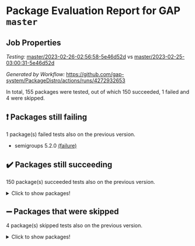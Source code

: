# Package Evaluation Report for GAP `master`

## Job Properties

*Testing:* [master/2023-02-26-02:56:58-5e46d52d](https://github.com/gap-system/PackageDistro/blob/data/reports/master/2023-02-26-02:56:58-5e46d52d) vs [master/2023-02-25-03:00:31-5e46d52d](https://github.com/gap-system/PackageDistro/blob/data/reports/master/2023-02-25-03:00:31-5e46d52d)

*Generated by Workflow:* https://github.com/gap-system/PackageDistro/actions/runs/4272932653

In total, 155 packages were tested, out of which 150 succeeded, 1 failed and 4 were skipped.

## :exclamation: Packages still failing

1 package(s) failed tests also on the previous version.
- semigroups 5.2.0 [(failure)](https://github.com/gap-system/PackageDistro/actions/runs/4272932653/jobs/7438577359)

## :heavy_check_mark: Packages still succeeding

150 package(s) succeeded tests also on the previous version.
<details><summary>Click to show packages!</summary>

- 4ti2interface 2023.01-01 [(success)](https://github.com/gap-system/PackageDistro/actions/runs/4272932653/jobs/7438572573)
- ace 5.6.2 [(success)](https://github.com/gap-system/PackageDistro/actions/runs/4272932653/jobs/7438572601)
- aclib 1.3.2 [(success)](https://github.com/gap-system/PackageDistro/actions/runs/4272932653/jobs/7438572620)
- agt 0.3.1 [(success)](https://github.com/gap-system/PackageDistro/actions/runs/4272932653/jobs/7438572638)
- alnuth 3.2.1 [(success)](https://github.com/gap-system/PackageDistro/actions/runs/4272932653/jobs/7438572657)
- anupq 3.3.0 [(success)](https://github.com/gap-system/PackageDistro/actions/runs/4272932653/jobs/7438572683)
- atlasrep 2.1.6 [(success)](https://github.com/gap-system/PackageDistro/actions/runs/4272932653/jobs/7438572700)
- autodoc 2022.10.20 [(success)](https://github.com/gap-system/PackageDistro/actions/runs/4272932653/jobs/7438572713)
- automata 1.15 [(success)](https://github.com/gap-system/PackageDistro/actions/runs/4272932653/jobs/7438572731)
- automgrp 1.3.2 [(success)](https://github.com/gap-system/PackageDistro/actions/runs/4272932653/jobs/7438572751)
- autpgrp 1.11 [(success)](https://github.com/gap-system/PackageDistro/actions/runs/4272932653/jobs/7438572784)
- cap 2023.02-09 [(success)](https://github.com/gap-system/PackageDistro/actions/runs/4272932653/jobs/7438572801)
- caratinterface 2.3.4 [(success)](https://github.com/gap-system/PackageDistro/actions/runs/4272932653/jobs/7438572818)
- cddinterface 2022.11.01 [(success)](https://github.com/gap-system/PackageDistro/actions/runs/4272932653/jobs/7438572836)
- circle 1.6.5 [(success)](https://github.com/gap-system/PackageDistro/actions/runs/4272932653/jobs/7438572864)
- classicpres 1.22 [(success)](https://github.com/gap-system/PackageDistro/actions/runs/4272932653/jobs/7438572884)
- cohomolo 1.6.11 [(success)](https://github.com/gap-system/PackageDistro/actions/runs/4272932653/jobs/7438572914)
- congruence 1.2.4 [(success)](https://github.com/gap-system/PackageDistro/actions/runs/4272932653/jobs/7438572936)
- corelg 1.56 [(success)](https://github.com/gap-system/PackageDistro/actions/runs/4272932653/jobs/7438572969)
- crime 1.6 [(success)](https://github.com/gap-system/PackageDistro/actions/runs/4272932653/jobs/7438573005)
- crisp 1.4.6 [(success)](https://github.com/gap-system/PackageDistro/actions/runs/4272932653/jobs/7438573058)
- crypting 0.10.4 [(success)](https://github.com/gap-system/PackageDistro/actions/runs/4272932653/jobs/7438573127)
- cryst 4.1.25 [(success)](https://github.com/gap-system/PackageDistro/actions/runs/4272932653/jobs/7438573194)
- crystcat 1.1.10 [(success)](https://github.com/gap-system/PackageDistro/actions/runs/4272932653/jobs/7438573253)
- ctbllib 1.3.4 [(success)](https://github.com/gap-system/PackageDistro/actions/runs/4272932653/jobs/7438573329)
- cubefree 1.19 [(success)](https://github.com/gap-system/PackageDistro/actions/runs/4272932653/jobs/7438573395)
- curlinterface 2.3.1 [(success)](https://github.com/gap-system/PackageDistro/actions/runs/4272932653/jobs/7438573472)
- cvec 2.7.6 [(success)](https://github.com/gap-system/PackageDistro/actions/runs/4272932653/jobs/7438573553)
- datastructures 0.3.0 [(success)](https://github.com/gap-system/PackageDistro/actions/runs/4272932653/jobs/7438573614)
- deepthought 1.0.6 [(success)](https://github.com/gap-system/PackageDistro/actions/runs/4272932653/jobs/7438573672)
- design 1.8 [(success)](https://github.com/gap-system/PackageDistro/actions/runs/4272932653/jobs/7438573755)
- difsets 2.3.1 [(success)](https://github.com/gap-system/PackageDistro/actions/runs/4272932653/jobs/7438573863)
- digraphs 1.6.1 [(success)](https://github.com/gap-system/PackageDistro/actions/runs/4272932653/jobs/7438573943)
- edim 1.3.6 [(success)](https://github.com/gap-system/PackageDistro/actions/runs/4272932653/jobs/7438574018)
- example 4.3.3 [(success)](https://github.com/gap-system/PackageDistro/actions/runs/4272932653/jobs/7438574117)
- examplesforhomalg 2022.11-01 [(success)](https://github.com/gap-system/PackageDistro/actions/runs/4272932653/jobs/7438574194)
- factint 1.6.3 [(success)](https://github.com/gap-system/PackageDistro/actions/runs/4272932653/jobs/7438574297)
- ferret 1.0.9 [(success)](https://github.com/gap-system/PackageDistro/actions/runs/4272932653/jobs/7438574366)
- fga 1.4.0 [(success)](https://github.com/gap-system/PackageDistro/actions/runs/4272932653/jobs/7438574440)
- fining 1.5.5 [(success)](https://github.com/gap-system/PackageDistro/actions/runs/4272932653/jobs/7438574495)
- float 1.0.3 [(success)](https://github.com/gap-system/PackageDistro/actions/runs/4272932653/jobs/7438574535)
- format 1.4.3 [(success)](https://github.com/gap-system/PackageDistro/actions/runs/4272932653/jobs/7438574586)
- forms 1.2.9 [(success)](https://github.com/gap-system/PackageDistro/actions/runs/4272932653/jobs/7438574694)
- fplsa 1.2.6 [(success)](https://github.com/gap-system/PackageDistro/actions/runs/4272932653/jobs/7438574770)
- fr 2.4.12 [(success)](https://github.com/gap-system/PackageDistro/actions/runs/4272932653/jobs/7438574836)
- francy 1.2.5 [(success)](https://github.com/gap-system/PackageDistro/actions/runs/4272932653/jobs/7438574945)
- fwtree 1.3 [(success)](https://github.com/gap-system/PackageDistro/actions/runs/4272932653/jobs/7438575032)
- gapdoc 1.6.6 [(success)](https://github.com/gap-system/PackageDistro/actions/runs/4272932653/jobs/7438575097)
- gauss 2023.01-01 [(success)](https://github.com/gap-system/PackageDistro/actions/runs/4272932653/jobs/7438575167)
- gaussforhomalg 2022.08-03 [(success)](https://github.com/gap-system/PackageDistro/actions/runs/4272932653/jobs/7438575233)
- gbnp 1.0.5 [(success)](https://github.com/gap-system/PackageDistro/actions/runs/4272932653/jobs/7438575311)
- generalizedmorphismsforcap 2023.01-01 [(success)](https://github.com/gap-system/PackageDistro/actions/runs/4272932653/jobs/7438575367)
- genss 1.6.8 [(success)](https://github.com/gap-system/PackageDistro/actions/runs/4272932653/jobs/7438575453)
- gradedmodules 2022.09-02 [(success)](https://github.com/gap-system/PackageDistro/actions/runs/4272932653/jobs/7438575535)
- gradedringforhomalg 2022.11-01 [(success)](https://github.com/gap-system/PackageDistro/actions/runs/4272932653/jobs/7438575600)
- grape 4.9.0 [(success)](https://github.com/gap-system/PackageDistro/actions/runs/4272932653/jobs/7438575652)
- groupoids 1.73 [(success)](https://github.com/gap-system/PackageDistro/actions/runs/4272932653/jobs/7438575718)
- grpconst 2.6.4 [(success)](https://github.com/gap-system/PackageDistro/actions/runs/4272932653/jobs/7438575789)
- guarana 0.96.3 [(success)](https://github.com/gap-system/PackageDistro/actions/runs/4272932653/jobs/7438575852)
- guava 3.18 [(success)](https://github.com/gap-system/PackageDistro/actions/runs/4272932653/jobs/7438575925)
- hap 1.52 [(success)](https://github.com/gap-system/PackageDistro/actions/runs/4272932653/jobs/7438575998)
- hapcryst 0.1.15 [(success)](https://github.com/gap-system/PackageDistro/actions/runs/4272932653/jobs/7438576071)
- hecke 1.5.3 [(success)](https://github.com/gap-system/PackageDistro/actions/runs/4272932653/jobs/7438576115)
- help 3.5 [(success)](https://github.com/gap-system/PackageDistro/actions/runs/4272932653/jobs/7438576153)
- homalg 2022.12-02 [(success)](https://github.com/gap-system/PackageDistro/actions/runs/4272932653/jobs/7438576189)
- homalgtocas 2022.11-02 [(success)](https://github.com/gap-system/PackageDistro/actions/runs/4272932653/jobs/7438576217)
- idrel 2.45 [(success)](https://github.com/gap-system/PackageDistro/actions/runs/4272932653/jobs/7438576247)
- images 1.3.1 [(success)](https://github.com/gap-system/PackageDistro/actions/runs/4272932653/jobs/7438576267)
- intpic 0.3.0 [(success)](https://github.com/gap-system/PackageDistro/actions/runs/4272932653/jobs/7438576291)
- io 4.8.1 [(success)](https://github.com/gap-system/PackageDistro/actions/runs/4272932653/jobs/7438576305)
- io_forhomalg 2022.11-01 [(success)](https://github.com/gap-system/PackageDistro/actions/runs/4272932653/jobs/7438576332)
- irredsol 1.4.4 [(success)](https://github.com/gap-system/PackageDistro/actions/runs/4272932653/jobs/7438576363)
- json 2.1.1 [(success)](https://github.com/gap-system/PackageDistro/actions/runs/4272932653/jobs/7438576386)
- jupyterkernel 1.4.1 [(success)](https://github.com/gap-system/PackageDistro/actions/runs/4272932653/jobs/7438576403)
- jupyterviz 1.5.6 [(success)](https://github.com/gap-system/PackageDistro/actions/runs/4272932653/jobs/7438576425)
- kan 1.35 [(success)](https://github.com/gap-system/PackageDistro/actions/runs/4272932653/jobs/7438576440)
- kbmag 1.5.11 [(success)](https://github.com/gap-system/PackageDistro/actions/runs/4272932653/jobs/7438576464)
- laguna 3.9.5 [(success)](https://github.com/gap-system/PackageDistro/actions/runs/4272932653/jobs/7438576486)
- liealgdb 2.2.1 [(success)](https://github.com/gap-system/PackageDistro/actions/runs/4272932653/jobs/7438576508)
- liepring 2.8 [(success)](https://github.com/gap-system/PackageDistro/actions/runs/4272932653/jobs/7438576526)
- liering 2.4.2 [(success)](https://github.com/gap-system/PackageDistro/actions/runs/4272932653/jobs/7438576553)
- linearalgebraforcap 2023.02-03 [(success)](https://github.com/gap-system/PackageDistro/actions/runs/4272932653/jobs/7438576573)
- localizeringforhomalg 2022.11-01 [(success)](https://github.com/gap-system/PackageDistro/actions/runs/4272932653/jobs/7438576592)
- loops 3.4.3 [(success)](https://github.com/gap-system/PackageDistro/actions/runs/4272932653/jobs/7438576609)
- lpres 1.0.3 [(success)](https://github.com/gap-system/PackageDistro/actions/runs/4272932653/jobs/7438576628)
- majoranaalgebras 1.5.1 [(success)](https://github.com/gap-system/PackageDistro/actions/runs/4272932653/jobs/7438576652)
- mapclass 1.4.6 [(success)](https://github.com/gap-system/PackageDistro/actions/runs/4272932653/jobs/7438576667)
- matgrp 0.70 [(success)](https://github.com/gap-system/PackageDistro/actions/runs/4272932653/jobs/7438576681)
- matricesforhomalg 2023.01-01 [(success)](https://github.com/gap-system/PackageDistro/actions/runs/4272932653/jobs/7438576701)
- modisom 2.5.3 [(success)](https://github.com/gap-system/PackageDistro/actions/runs/4272932653/jobs/7438576719)
- modulepresentationsforcap 2023.02-01 [(success)](https://github.com/gap-system/PackageDistro/actions/runs/4272932653/jobs/7438576741)
- modules 2022.11-01 [(success)](https://github.com/gap-system/PackageDistro/actions/runs/4272932653/jobs/7438576753)
- monoidalcategories 2023.02-04 [(success)](https://github.com/gap-system/PackageDistro/actions/runs/4272932653/jobs/7438576772)
- nconvex 2022.09-01 [(success)](https://github.com/gap-system/PackageDistro/actions/runs/4272932653/jobs/7438576789)
- nilmat 1.4.2 [(success)](https://github.com/gap-system/PackageDistro/actions/runs/4272932653/jobs/7438576815)
- nock 1.5 [(success)](https://github.com/gap-system/PackageDistro/actions/runs/4272932653/jobs/7438576839)
- normalizinterface 1.3.5 [(success)](https://github.com/gap-system/PackageDistro/actions/runs/4272932653/jobs/7438576864)
- nq 2.5.9 [(success)](https://github.com/gap-system/PackageDistro/actions/runs/4272932653/jobs/7438576876)
- numericalsgps 1.3.1 [(success)](https://github.com/gap-system/PackageDistro/actions/runs/4272932653/jobs/7438576892)
- openmath 11.5.2 [(success)](https://github.com/gap-system/PackageDistro/actions/runs/4272932653/jobs/7438576913)
- orb 4.9.0 [(success)](https://github.com/gap-system/PackageDistro/actions/runs/4272932653/jobs/7438576932)
- packagemanager 1.4.0 [(success)](https://github.com/gap-system/PackageDistro/actions/runs/4272932653/jobs/7438576947)
- patternclass 2.4.3 [(success)](https://github.com/gap-system/PackageDistro/actions/runs/4272932653/jobs/7438576966)
- permut 2.0.4 [(success)](https://github.com/gap-system/PackageDistro/actions/runs/4272932653/jobs/7438576979)
- polenta 1.3.10 [(success)](https://github.com/gap-system/PackageDistro/actions/runs/4272932653/jobs/7438577003)
- polymaking 0.8.6 [(success)](https://github.com/gap-system/PackageDistro/actions/runs/4272932653/jobs/7438577020)
- primgrp 3.4.3 [(success)](https://github.com/gap-system/PackageDistro/actions/runs/4272932653/jobs/7438577045)
- profiling 2.5.2 [(success)](https://github.com/gap-system/PackageDistro/actions/runs/4272932653/jobs/7438577067)
- qpa 1.34 [(success)](https://github.com/gap-system/PackageDistro/actions/runs/4272932653/jobs/7438577087)
- quagroup 1.8.3 [(success)](https://github.com/gap-system/PackageDistro/actions/runs/4272932653/jobs/7438577112)
- radiroot 2.9 [(success)](https://github.com/gap-system/PackageDistro/actions/runs/4272932653/jobs/7438577129)
- rcwa 4.7.1 [(success)](https://github.com/gap-system/PackageDistro/actions/runs/4272932653/jobs/7438577160)
- rds 1.8 [(success)](https://github.com/gap-system/PackageDistro/actions/runs/4272932653/jobs/7438577182)
- recog 1.4.2 [(success)](https://github.com/gap-system/PackageDistro/actions/runs/4272932653/jobs/7438577201)
- repndecomp 1.3.0 [(success)](https://github.com/gap-system/PackageDistro/actions/runs/4272932653/jobs/7438577227)
- repsn 3.1.0 [(success)](https://github.com/gap-system/PackageDistro/actions/runs/4272932653/jobs/7438577250)
- resclasses 4.7.3 [(success)](https://github.com/gap-system/PackageDistro/actions/runs/4272932653/jobs/7438577275)
- ringsforhomalg 2023.02-01 [(success)](https://github.com/gap-system/PackageDistro/actions/runs/4272932653/jobs/7438577296)
- sco 2022.09-01 [(success)](https://github.com/gap-system/PackageDistro/actions/runs/4272932653/jobs/7438577316)
- scscp 2.4.0 [(success)](https://github.com/gap-system/PackageDistro/actions/runs/4272932653/jobs/7438577333)
- sglppow 2.3 [(success)](https://github.com/gap-system/PackageDistro/actions/runs/4272932653/jobs/7438577379)
- sgpviz 0.999.5 [(success)](https://github.com/gap-system/PackageDistro/actions/runs/4272932653/jobs/7438577396)
- simpcomp 2.1.14 [(success)](https://github.com/gap-system/PackageDistro/actions/runs/4272932653/jobs/7438577428)
- singular 2023.02.09 [(success)](https://github.com/gap-system/PackageDistro/actions/runs/4272932653/jobs/7438577459)
- sl2reps 1.1 [(success)](https://github.com/gap-system/PackageDistro/actions/runs/4272932653/jobs/7438577591)
- sla 1.5.3 [(success)](https://github.com/gap-system/PackageDistro/actions/runs/4272932653/jobs/7438577654)
- smallgrp 1.5.2 [(success)](https://github.com/gap-system/PackageDistro/actions/runs/4272932653/jobs/7438577712)
- smallsemi 0.6.13 [(success)](https://github.com/gap-system/PackageDistro/actions/runs/4272932653/jobs/7438577785)
- sonata 2.9.6 [(success)](https://github.com/gap-system/PackageDistro/actions/runs/4272932653/jobs/7438577837)
- sophus 1.27 [(success)](https://github.com/gap-system/PackageDistro/actions/runs/4272932653/jobs/7438577899)
- spinsym 1.5.2 [(success)](https://github.com/gap-system/PackageDistro/actions/runs/4272932653/jobs/7438577972)
- standardff 0.9.4 [(success)](https://github.com/gap-system/PackageDistro/actions/runs/4272932653/jobs/7438578069)
- symbcompcc 1.3.2 [(success)](https://github.com/gap-system/PackageDistro/actions/runs/4272932653/jobs/7438578142)
- thelma 1.3 [(success)](https://github.com/gap-system/PackageDistro/actions/runs/4272932653/jobs/7438578238)
- tomlib 1.2.9 [(success)](https://github.com/gap-system/PackageDistro/actions/runs/4272932653/jobs/7438578317)
- toolsforhomalg 2023.01-01 [(success)](https://github.com/gap-system/PackageDistro/actions/runs/4272932653/jobs/7438578401)
- toric 1.9.5 [(success)](https://github.com/gap-system/PackageDistro/actions/runs/4272932653/jobs/7438578474)
- toricvarieties 2022.07.13 [(success)](https://github.com/gap-system/PackageDistro/actions/runs/4272932653/jobs/7438578559)
- transgrp 3.6.3 [(success)](https://github.com/gap-system/PackageDistro/actions/runs/4272932653/jobs/7438578625)
- ugaly 4.0.3 [(success)](https://github.com/gap-system/PackageDistro/actions/runs/4272932653/jobs/7438578709)
- unipot 1.5 [(success)](https://github.com/gap-system/PackageDistro/actions/runs/4272932653/jobs/7438578756)
- unitlib 4.1.0 [(success)](https://github.com/gap-system/PackageDistro/actions/runs/4272932653/jobs/7438578814)
- utils 0.82 [(success)](https://github.com/gap-system/PackageDistro/actions/runs/4272932653/jobs/7438578893)
- uuid 0.7 [(success)](https://github.com/gap-system/PackageDistro/actions/runs/4272932653/jobs/7438578956)
- walrus 0.9991 [(success)](https://github.com/gap-system/PackageDistro/actions/runs/4272932653/jobs/7438579008)
- wedderga 4.10.2 [(success)](https://github.com/gap-system/PackageDistro/actions/runs/4272932653/jobs/7438579092)
- xmod 2.91 [(success)](https://github.com/gap-system/PackageDistro/actions/runs/4272932653/jobs/7438579324)
- xmodalg 1.23 [(success)](https://github.com/gap-system/PackageDistro/actions/runs/4272932653/jobs/7438579369)
- yangbaxter 0.10.2 [(success)](https://github.com/gap-system/PackageDistro/actions/runs/4272932653/jobs/7438579444)
- zeromqinterface 0.14 [(success)](https://github.com/gap-system/PackageDistro/actions/runs/4272932653/jobs/7438579511)
</details>

## :heavy_minus_sign: Packages that were skipped

4 package(s) skipped tests also on the previous version.
<details><summary>Click to show packages!</summary>

- browse 1.8.20 [(skipped)](https://github.com/gap-system/PackageDistro/actions/runs/4272932653/jobs/7438483437)
- itc 1.5.1 [(skipped)](https://github.com/gap-system/PackageDistro/actions/runs/4272932653/jobs/7438483437)
- polycyclic 2.16 [(skipped)](https://github.com/gap-system/PackageDistro/actions/runs/4272932653/jobs/7438483437)
- xgap 4.31 [(skipped)](https://github.com/gap-system/PackageDistro/actions/runs/4272932653/jobs/7438483437)
</details>


